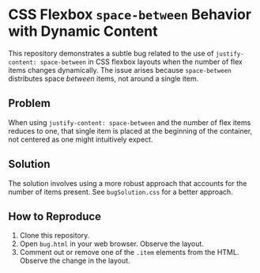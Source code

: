 # CSS Flexbox `space-between` Behavior with Dynamic Content

This repository demonstrates a subtle bug related to the use of `justify-content: space-between` in CSS flexbox layouts when the number of flex items changes dynamically.  The issue arises because `space-between` distributes space *between* items, not around a single item.

## Problem

When using `justify-content: space-between` and the number of flex items reduces to one, that single item is placed at the beginning of the container, not centered as one might intuitively expect.

## Solution

The solution involves using a more robust approach that accounts for the number of items present.  See `bugSolution.css` for a better approach.

## How to Reproduce

1.  Clone this repository.
2.  Open `bug.html` in your web browser. Observe the layout.
3.  Comment out or remove one of the `.item` elements from the HTML.  Observe the change in the layout.